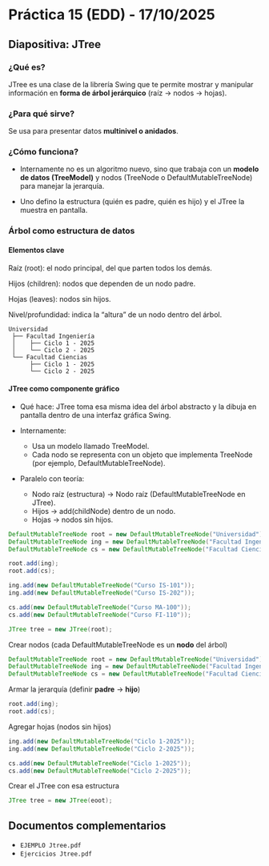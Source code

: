 # Práctica 15 (EDD) - 17/10/2025

## **Diapositiva: JTree**

### ¿Qué es?

JTree es una clase de la librería Swing que te permite mostrar y manipular información en **forma de árbol jerárquico** (raíz → nodos → hojas).

### ¿Para qué sirve?

Se usa para presentar datos **multinivel o anidados**.

### ¿Cómo funciona?

* Internamente no es un algoritmo nuevo, sino que trabaja con un **modelo de datos (TreeModel)** y nodos (TreeNode o DefaultMutableTreeNode) para manejar la jerarquía.

* Uno defino la estructura (quién es padre, quién es hijo) y el JTree la muestra en pantalla.

### Árbol como **estructura de datos**

#### Elementos clave

Raíz (root): el nodo principal, del que parten todos los demás.

Hijos (children): nodos que dependen de un nodo padre.

Hojas (leaves): nodos sin hijos.

Nivel/profundidad: indica la “altura” de un nodo dentro del árbol.

```plaintext
Universidad
 ├── Facultad Ingeniería
 │    ├── Ciclo 1 - 2025
 │    └── Ciclo 2 - 2025
 └── Facultad Ciencias
      ├── Ciclo 1 - 2025
      └── Ciclo 2 - 2025
```

#### JTree como componente gráfico

* Qué hace: JTree toma esa misma idea del árbol abstracto y la dibuja en pantalla dentro de una interfaz gráfica Swing.

* Internamente:
  * Usa un modelo llamado TreeModel.
  * Cada nodo se representa con un objeto que implementa TreeNode (por ejemplo, DefaultMutableTreeNode).

* Paralelo con teoría:
  * Nodo raíz (estructura) → Nodo raíz (DefaultMutableTreeNode en JTree).
  * Hijos → add(childNode) dentro de un nodo.
  * Hojas → nodos sin hijos.

```java
DefaultMutableTreeNode root = new DefaultMutableTreeNode("Universidad");
DefaultMutableTreeNode ing = new DefaultMutableTreeNode("Facultad Ingeniería");
DefaultMutableTreeNode cs = new DefaultMutableTreeNode("Facultad Ciencias");

root.add(ing);
root.add(cs);

ing.add(new DefaultMutableTreeNode("Curso IS-101"));
ing.add(new DefaultMutableTreeNode("Curso IS-202"));

cs.add(new DefaultMutableTreeNode("Curso MA-100"));
cs.add(new DefaultMutableTreeNode("Curso FI-110"));

JTree tree = new JTree(root);
```

Crear nodos (cada DefaultMutableTreeNode es un **nodo** del árbol)

```java
DefaultMutableTreeNode root = new DefaultMutableTreeNode("Universidad");
DefaultMutableTreeNode ing = new DefaultMutableTreeNode("Facultad Ingeniería");
DefaultMutableTreeNode cs = new DefaultMutableTreeNode("Facultad Ciencias");
```

Armar la jerarquía (definir **padre** → **hijo**)

```java
root.add(ing);
root.add(cs);
```

Agregar hojas (nodos sin hijos)

```java
ing.add(new DefaultMutableTreeNode("Ciclo 1-2025"));
ing.add(new DefaultMutableTreeNode("Ciclo 2-2025"));

cs.add(new DefaultMutableTreeNode("Ciclo 1-2025"));
cs.add(new DefaultMutableTreeNode("Ciclo 2-2025"));
```

Crear el JTree con esa estructura

```java
JTree tree = new JTree(eoot);
```

## Documentos complementarios

* `EJEMPLO Jtree.pdf`
* `Ejercicios Jtree.pdf`